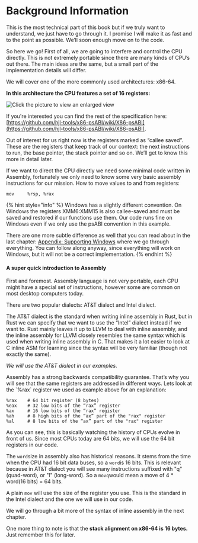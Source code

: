 # Background Information

This is the most technical part of this book but if we truly want to understand, we just have to go through it. I promise I will make it as fast and to the point as possible. We’ll soon enough move on to the code.

So here we go! First of all, we are going to interfere and control the CPU directly. This is not extremely portable since there are many kinds of CPU’s out there. The main ideas are the same, but a small part of the implementation details will differ.

We will cover one of the more commonly used architectures: x86-64.

**In this architecture the CPU features a set of 16 registers:**

![Click the picture to view an enlarged view](https://lh5.googleusercontent.com/qcybPMAwX9KpEBFFt86ioZDRREjn7MgdiOESIhTVNr4WOpjf-xvrBj2cF5XnIdjd0eUP27h_Ay-6wz_piQoCxQPJWzoi4Wmy0Z-pmUM13-Nefh8dYTFqiOf_wzAbgXmbVimKzJhF)

If you're interested you can find the rest of the specification here: [https://github.com/hjl-tools/x86-psABI/wiki/X86-psABI](https://github.com/hjl-tools/x86-psABI/wiki/X86-psABI).

Out of interest for us right now is the registers marked as “callee saved”. These are the registers that keep track of our context: the next instructions to run, the base pointer, the stack pointer and so on. We’ll get to know this more in detail later.

If we want to direct the CPU directly we need some minimal code written in Assembly, fortunately we only need to know some very basic assembly instructions for our mission. How to move values to and from registers:

```text
mov     %rsp, %rax
```

{% hint style="info" %}
Windows has a slightly different convention. On Windows the registers XMM6:XMM15 is also callee-saved and must be saved and restored if our functions use them. Our code runs fine on Windows even if we only use the psABI convention in this example.

There are one more subtle difference as well that you can read about in the last chapter: [Appendix: Supporting Windows](supporting-windows.md) where we go through everything. You can follow along anyway, since everything will work on Windows, but it will not be a correct implementation.
{% endhint %}

#### A super quick introduction to Assembly <a id="docs-internal-guid-bc1ce7bf-7fff-2c5d-a4d5-c91055081781"></a>

First and foremost. Assembly language is not very portable, each CPU might have a special set of instructions, however some are common on most desktop computers today.

There are two popular dialects: AT&T dialect and Intel dialect.

The AT&T dialect is the standard when writing inline assembly in Rust, but in Rust we can specify that we want to use the “Intel” dialect instead if we want to. Rust mainly leaves it up to LLVM to deal with inline assembly, and the inline assembly for LLVM closely resembles the same syntax which is used when writing inline assembly in C. That makes it a lot easier to look at C inline ASM for learning since the syntax will be very familiar \(though not exactly the same\).

_We will use the AT&T dialect in our examples._

Assembly has a strong backwards compatibility guarantee. That’s why you will see that the same registers are addressed in different ways. Lets look at the \`%rax\` register we used as example above for an explanation:

```text
%rax    # 64 bit register (8 bytes)
%eax    # 32 low bits of the “rax” register
%ax     # 16 low bits of the “rax” register
%ah     # 8 high bits of the “ax” part of the "rax" register
%al     # 8 low bits of the “ax” part of the "rax" register
```

As you can see, this is basically watching the history of CPUs evolve in front of us. Since most CPUs today are 64 bits, we will use the 64 bit registers in our code.

The `word`size in assembly also has historical reasons. It stems from the time when the CPU had 16 bit data buses, so a `word`is 16 bits. This is relevant because in AT&T dialect you will see many instructions suffixed with "q" \(quad-word\), or "l" \(long-word\). So a `movq`would mean a move of 4 \* word\(16 bits\) = 64 bits. 

A plain `mov` will use the size of the register you use. This is the standard in the Intel dialect and the one we will use in our code.

We will go through a bit more of the syntax of inline assembly in the next chapter.

One more thing to note is that the **stack alignment on x86-64 is** **16 bytes.** Just remember this for later.


